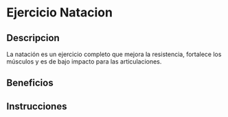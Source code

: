 # Ejercicio Natacion

## Descripcion
La natación es un ejercicio completo que mejora la resistencia, fortalece los músculos y es de bajo impacto para las articulaciones.
## Beneficios

## Instrucciones
